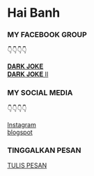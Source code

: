 # Hai Banh

### MY FACEBOOK GROUP
👇👇👇👇
<html>
  <head>
  </head>
<div id="widget ">
  <div class="btn-o bg" data-scribe="component:button" style="width: 100%;"><a href="https://www.facebook.com/groups/675099973450801//" class="btn" id="b"><i class="fa fa-𝐃𝐀𝐑𝐊 𝐉𝐎𝐊𝐄 ft14"></i><span class="label" id="l">𝐃𝐀𝐑𝐊 𝐉𝐎𝐊𝐄</span></a></div>
</div>

  
  <div><i class="fa fa-𝐃𝐀𝐑𝐊 𝐉𝐎𝐊𝐄 ft60 clr-prl"></i> </div>
<html>
  <head>
  </head>
<div id="widget ">
  <div class="btn-o bg" data-scribe="component:button" style="width: 100%;"><a href="https://facebook.com/groups/1051507325706966//" class="btn" id="b"><i class="fa fa-𝐃𝐀𝐑𝐊 𝐉𝐎𝐊𝐄 II ft14"></i><span class="label" id="l">𝐃𝐀𝐑𝐊 𝐉𝐎𝐊𝐄 II</span></a></div>
</div>

  
  <div><i class="fa fa-𝐃𝐀𝐑𝐊 𝐉𝐎𝐊𝐄 II ft60 clr-prl"></i> </div>

### MY SOCIAL MEDIA
👇👇👇👇
<html>
  <head>
  </head>
<div id="widget ">
  <div class="btn-o bg" data-scribe="component:button" style="width: 100%;"><a href="https://www.instagram.com/bagos23_/" class="btn" id="b"><i class="fa fa-instagram ft14"></i><span class="label" id="l">Instagram</span></a></div>
</div>

  
  <div><i class="fa fa-instagram ft60 clr-prl"></i> </div>
<html>
  <head>
  </head>
<div id="widget ">
  <div class="btn-o bg" data-scribe="component:button" style="width: 100%;"><a href="https://bagoeees23.blogspot.com/?m=1/" class="btn" id="b"><i class="fa fa-blogspot ft14"></i><span class="label" id="l">blogspot</span></a></div>
</div>

  
  <div><i class="fa fa-blogspot ft60 clr-prl"></i> </div>

### TINGGALKAN PESAN
<html>
  <head>
  </head>
<div id="widget ">
  <div class="btn-o bg" data-scribe="component:button" style="width: 100%;"><a href="https://secreto.site/id/ascwe3/1/" class="btn" id="b"><i class="fa fa-TULIS PESAN ft14"></i><span class="label" id="l">TULIS PESAN</span></a></div>
</div>

  
  <div><i class="fa fa-TULIS PESAN ft60 clr-prl"></i> </div>
  
